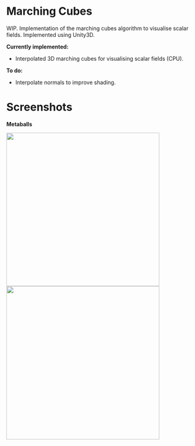# Marching Cubes

WIP. Implementation of the marching cubes algorithm to visualise scalar fields. Implemented using Unity3D.

**Currently implemented:**

- Interpolated 3D marching cubes for visualising scalar fields (CPU).

**To do:**

- Interpolate normals to improve shading.


# Screenshots

**Metaballs**

<img src="https://raw.github.com/akoreman/Marching-Cubes-Metaballs/main/images/Metaballs.gif" width="400">

<img src="https://raw.github.com/akoreman/Marching-Cubes-Metaballs/main/images/fluid.gif" width="400">
